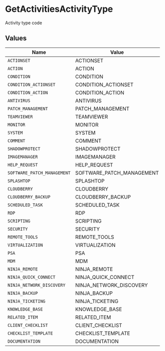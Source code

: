 # GetActivitiesActivityType

Activity type code


## Values

| Name                        | Value                       |
| --------------------------- | --------------------------- |
| `ACTIONSET`                 | ACTIONSET                   |
| `ACTION`                    | ACTION                      |
| `CONDITION`                 | CONDITION                   |
| `CONDITION_ACTIONSET`       | CONDITION_ACTIONSET         |
| `CONDITION_ACTION`          | CONDITION_ACTION            |
| `ANTIVIRUS`                 | ANTIVIRUS                   |
| `PATCH_MANAGEMENT`          | PATCH_MANAGEMENT            |
| `TEAMVIEWER`                | TEAMVIEWER                  |
| `MONITOR`                   | MONITOR                     |
| `SYSTEM`                    | SYSTEM                      |
| `COMMENT`                   | COMMENT                     |
| `SHADOWPROTECT`             | SHADOWPROTECT               |
| `IMAGEMANAGER`              | IMAGEMANAGER                |
| `HELP_REQUEST`              | HELP_REQUEST                |
| `SOFTWARE_PATCH_MANAGEMENT` | SOFTWARE_PATCH_MANAGEMENT   |
| `SPLASHTOP`                 | SPLASHTOP                   |
| `CLOUDBERRY`                | CLOUDBERRY                  |
| `CLOUDBERRY_BACKUP`         | CLOUDBERRY_BACKUP           |
| `SCHEDULED_TASK`            | SCHEDULED_TASK              |
| `RDP`                       | RDP                         |
| `SCRIPTING`                 | SCRIPTING                   |
| `SECURITY`                  | SECURITY                    |
| `REMOTE_TOOLS`              | REMOTE_TOOLS                |
| `VIRTUALIZATION`            | VIRTUALIZATION              |
| `PSA`                       | PSA                         |
| `MDM`                       | MDM                         |
| `NINJA_REMOTE`              | NINJA_REMOTE                |
| `NINJA_QUICK_CONNECT`       | NINJA_QUICK_CONNECT         |
| `NINJA_NETWORK_DISCOVERY`   | NINJA_NETWORK_DISCOVERY     |
| `NINJA_BACKUP`              | NINJA_BACKUP                |
| `NINJA_TICKETING`           | NINJA_TICKETING             |
| `KNOWLEDGE_BASE`            | KNOWLEDGE_BASE              |
| `RELATED_ITEM`              | RELATED_ITEM                |
| `CLIENT_CHECKLIST`          | CLIENT_CHECKLIST            |
| `CHECKLIST_TEMPLATE`        | CHECKLIST_TEMPLATE          |
| `DOCUMENTATION`             | DOCUMENTATION               |